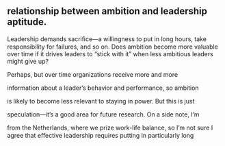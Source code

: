 ## relationship between ambition and leadership aptitude.

Leadership demands sacriﬁce—a willingness to put in long hours, take responsibility for failures, and so on. Does ambition become more valuable over time if it drives leaders to “stick with it” when less ambitious leaders might give up?

Perhaps, but over time organizations receive more and more

information about a leader’s behavior and performance, so ambition

is likely to become less relevant to staying in power. But this is just

speculation—it’s a good area for future research. On a side note, I’m

from the Netherlands, where we prize work-life balance, so I’m not sure I agree that eﬀective leadership requires putting in particularly long